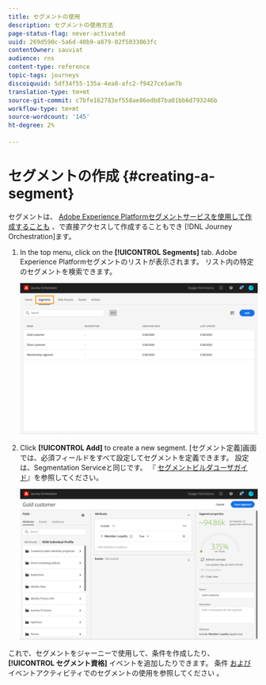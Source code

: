 ```yaml
---
title: セグメントの使用
description: セグメントの使用方法
page-status-flag: never-activated
uuid: 269d590c-5a6d-40b9-a879-02f5033863fc
contentOwner: sauviat
audience: rns
content-type: reference
topic-tags: journeys
discoiquuid: 5df34f55-135a-4ea8-afc2-f9427ce5ae7b
translation-type: tm+mt
source-git-commit: c7bfe162783ef558ae86edb87ba01bb6d793246b
workflow-type: tm+mt
source-wordcount: '145'
ht-degree: 2%

---
```




# セグメントの作成 {#creating-a-segment}

セグメントは、 [Adobe Experience Platformセグメントサービスを使用して作成することも](https://docs.adobe.com/content/help/en/experience-platform/segmentation/home.html) 、で直接アクセスして作成することもでき [!DNL Journey Orchestration]ます。

1. In the top menu, click on the **[!UICONTROL Segments]** tab. Adobe Experience Platformセグメントのリストが表示されます。 リスト内の特定のセグメントを検索できます。

   ![](../assets/segment1.png)

1. Click **[!UICONTROL Add]** to create a new segment. [セグメント定義]画面では、必須フィールドをすべて設定してセグメントを定義できます。 設定は、Segmentation Serviceと同じです。 『 [セグメントビルダユーザガイド](https://docs.adobe.com/content/help/en/experience-platform/segmentation/ui/overview.html)』を参照してください。

   ![](../assets/segment2.png)

これで、セグメントをジャーニーで使用して、条件を作成したり、 **[!UICONTROL セグメント資格]** イベントを追加したりできます。 条件 [および](../segment/using-a-segment.md) イベントアクティビティでのセグメントの使用を参照してください [](../building-journeys/segment-qualification-events.md)。